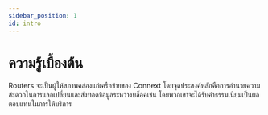 ```yaml
---
sidebar_position: 1
id: intro
---
```


# ความรู้เบื้องต้น

Routers จะเป็นผู้ให้สภาพคล่องแก่เครือข่ายของ Connext โดยจุดประสงค์หลักคือการอำนวยความสะดวกในการแลกเปลี่ยนและส่งทอดข้อมูลระหว่างบล็อคเชน โดยพวกเขาจะได้รับค่าธรรมเนียมเป็นผลตอบแทนในการให้บริการ